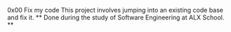 0x00 Fix my code
This project involves jumping into an existing code base and fix it.
** Done during the study of Software Engineering at ALX School. **

